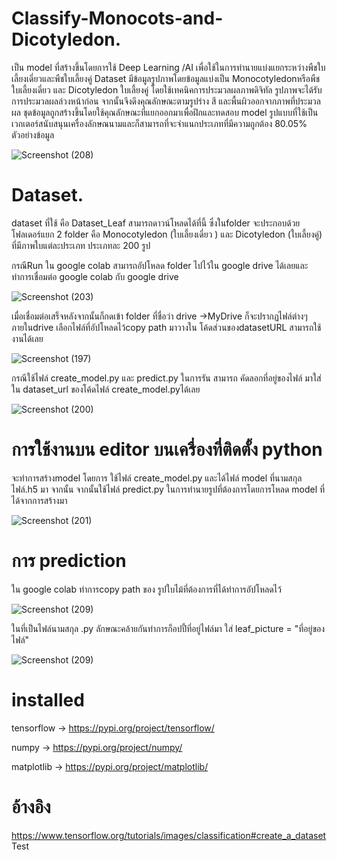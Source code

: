 # Classify-Monocots-and-Dicotyledon.

เป็น model ที่สร้างขึ้นโดยการใช้ Deep Learning /AI เพื่อใช้ในการทำนายแบ่งแยกระหว่างพืชใบเลี้ยงเดี่ยวและพืชใบเลี้ยงคู่
Dataset มีข้อมูลรูปภาพโดยข้อมูลแบ่งเป็น Monocotyledonหรือพืชใบเลี้ยงเดี่ยว และ Dicotyledon ใบเลี้ยงคู่
โดยใช้เทคนิคการประมวลผลภาพดิจิทัล รูปภาพจะได้รับการประมวลผลล่วงหน้าก่อน จากนั้นจึงดึงคุณลักษณะตามรูปร่าง สี และพื้นผิวออกจากภาพที่ประมวลผล
ชุดข้อมูลถูกสร้างขึ้นโดยใช้คุณลักษณะที่แยกออกมาเพื่อฝึกและทดสอบ model รูปแบบที่ใช้เป็นเวกเตอร์สนับสนุนเครื่องลักษณนามและก็สามารถที่จะจำแนกประเภทที่มีความถูกต้อง 80.05%
ตัวอย่างข้อมูล

![Screenshot (208)](https://user-images.githubusercontent.com/96648859/147384704-a39379f3-561c-49b5-845e-fcd657f39f67.png)

# Dataset.
dataset ที่ใช้ คือ Dataset_Leaf สามารถดาวน์โหลดได้ที่นี้ ซึ่งในfolder จะประกอบด้วยโฟลเดอร์แยก 2 folder คือ Monocotyledon (ใบเลี้ยงเดี่ยว ) และ Dicotyledon (ใบเลี้ยงคู่) ที่มีภาพใบแต่ละประเภท ประเภทละ 200 รูป

กรณีRun ใน google colab สามารถอัปโหลด folder ไปไว้ใน google drive ได้เลยและทำการเชื่อมต่อ google colab กับ google drive

![Screenshot (203)](https://user-images.githubusercontent.com/96648859/147382457-54b053af-7ddb-4dd7-a30b-adb3c1ef0a22.png)


เมื่อเชื่อมต่อเสร็จหลังจากนั้นก็กดเข้า folder ที่ชื่อว่า drive ->MyDrive ก็จะปรากฏไฟล์ต่างๆภายในdrive เลือกไฟล์ที่อัปโหลดไว้copy path มาวางใน โค้ดส่วนของdatasetURL สามารถใช้งานได้เลย

![Screenshot (197)](https://user-images.githubusercontent.com/96648859/147384738-d6dfaf68-389f-480a-8d4b-ff12e5a778e9.png)

กรณีใช้ไฟล์ create_model.py และ predict.py ในการรัน สามารถ คัดลอกที่อยู่ของไฟล์ มาใส่ใน dataset_url ของโค้ดไฟล์ create_model.pyได้เลย

![Screenshot (200)](https://user-images.githubusercontent.com/96648859/147384793-a7718638-76e5-488b-9e4c-6b0a656d83ed.png)

# การใช้งานบน editor บนเครื่องที่ติดตั้ง python
  จะทำการสร้างmodel โดยการ ใช้ไฟล์ create_model.py และได้ไฟล์ model ที่นามสกุลไฟล์.h5 มา จากนั้น
จากนั้นใช้ไฟล์  predict.py ในการทำนายรูปที่ต้องการโดยการโหลด model ที่ได้จากการสร้างมา 

![Screenshot (201)](https://user-images.githubusercontent.com/96648859/147384950-ca13a2f2-5c34-4484-a147-9dad4e354d26.png)


# การ prediction
ใน google colab ทำการcopy path ของ รูปใบไม้ที่ต้องการที่ได้ทำการอัปโหลดไว้

![Screenshot (209)](https://user-images.githubusercontent.com/96648859/147385027-a6d074af-a442-41ac-87eb-04698efad786.png)

ในที่เป็นไฟล์นามสกุล .py ลักษณะคล้ายกันทำการก็อปปี้ที่อยู่ไฟล์มา ใส่ leaf_picture = "ที่อยู่ของไฟล์"

![Screenshot (209)](https://user-images.githubusercontent.com/96648859/147385122-979024d8-8553-4ab1-95af-4f96c7dd944c.png)

# installed
tensorflow -> https://pypi.org/project/tensorflow/

numpy -> https://pypi.org/project/numpy/

matplotlib -> https://pypi.org/project/matplotlib/



# อ้างอิง

https://www.tensorflow.org/tutorials/images/classification#create_a_dataset
Test





